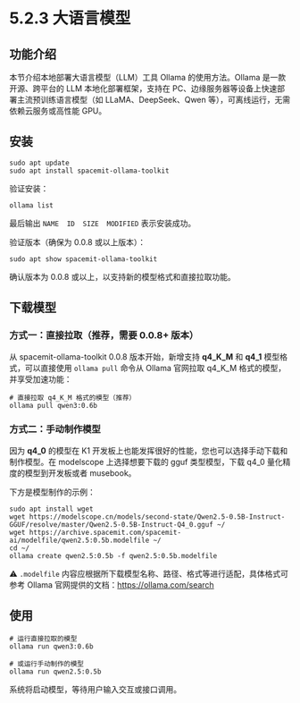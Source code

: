 # 5.2.3 大语言模型

## 功能介绍

本节介绍本地部署大语言模型（LLM）工具  Ollama 的使用方法。Ollama 是一款开源、跨平台的 LLM 本地化部署框架，支持在 PC、边缘服务器等设备上快速部署主流预训练语言模型（如 LLaMA、DeepSeek、Qwen 等），可离线运行，无需依赖云服务或高性能 GPU。

## 安装

```shell
sudo apt update
sudo apt install spacemit-ollama-toolkit
```

验证安装：

```shell
ollama list
```

最后输出 `NAME  ID  SIZE  MODIFIED` 表示安装成功。

验证版本（确保为 0.0.8 或以上版本）：

```shell
sudo apt show spacemit-ollama-toolkit
```

确认版本为 0.0.8 或以上，以支持新的模型格式和直接拉取功能。

## 下载模型

### 方式一：直接拉取（推荐，需要 0.0.8+ 版本）

从 spacemit-ollama-toolkit 0.0.8 版本开始，新增支持 **q4_K_M** 和 **q4_1** 模型格式，可以直接使用 `ollama pull` 命令从 Ollama 官网拉取 q4_K_M 格式的模型，并享受加速功能：

```shell
# 直接拉取 q4_K_M 格式的模型（推荐）
ollama pull qwen3:0.6b
```

### 方式二：手动制作模型

因为 **q4_0** 的模型在 K1 开发板上也能发挥很好的性能，您也可以选择手动下载和制作模型。在 modelscope 上选择想要下载的 gguf 类型模型，下载 q4_0 量化精度的模型到开发板或者 musebook。

下方是模型制作的示例：

```shell
sudo apt install wget
wget https://modelscope.cn/models/second-state/Qwen2.5-0.5B-Instruct-GGUF/resolve/master/Qwen2.5-0.5B-Instruct-Q4_0.gguf ~/
wget https://archive.spacemit.com/spacemit-ai/modelfile/qwen2.5:0.5b.modelfile ~/
cd ~/
ollama create qwen2.5:0.5b -f qwen2.5:0.5b.modelfile
```

⚠️ `.modelfile` 内容应根据所下载模型名称、路径、格式等进行适配，具体格式可参考 Ollama 官网提供的文档：https://ollama.com/search

## 使用

```shell
# 运行直接拉取的模型
ollama run qwen3:0.6b

# 或运行手动制作的模型
ollama run qwen2.5:0.5b
```

系统将启动模型，等待用户输入交互或接口调用。
